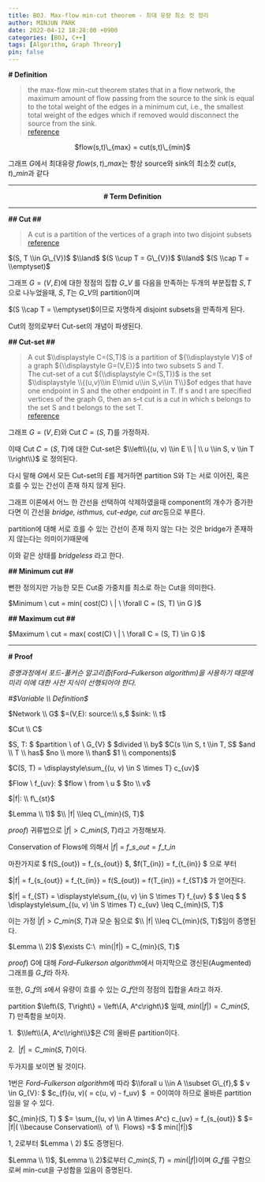 ```yaml
---
title: BOJ. Max-flow min-cut theorem - 최대 유량 최소 컷 정리
author: MINJUN PARK
date: 2022-04-12 18:28:00 +0900
categories: [BOJ, C++]
tags: [Algorithm, Graph Threory]
pin: false
---
```


**\# Definition**

> the max-flow min-cut theorem states that in a flow network, the maximum amount of flow passing from the source to the sink is equal to the total weight of the edges in a minimum cut, i.e., the smallest total weight of the edges which if removed would disconnect the source from the sink.  
> [reference](https://en.wikipedia.org/wiki/Max-flow_min-cut_theorem#:~:text=In%20computer%20science%20and%20optimization,removed%20would%20disconnect%20the%20source)

<center>$flow(s,t)\_{max} = cut(s,t)\_{min}$</center>

그래프 $G$에서 최대유량 $flow(s,t)\_{max}$는 항상 source와 sink의 최소컷 $cut(s,t)\_{min}$과 같다​

---

<center><b># Term Definition</b></center>

---

**\#\# Cut \#\#**

> A cut is a partition of the vertices of a graph into two disjoint subsets  
> [reference](<https://en.wikipedia.org/wiki/Cut_(graph_theory)>)

$(S, T \\in G\_{V})$ $\\land$ $(S \\cup T = G\_{V})$ $\\land$ $(S \\cap T = \\emptyset)$

그래프 $G=(V, E)$에 대한 정점의 집합 $G\_{V}$ 를 다음을 만족하는 두개의 부분집합 $S, T$으로 나누었을때, 
$S, T$는 $G\_{V}$의 partition이며

$(S \\cap T = \\emptyset)$이므로 자명하게 disjoint subsets을 만족하게 된다.

Cut의 정의로부터 Cut-set의 개념이 파생된다.

**\#\# Cut-set \#\#**

> A cut $\\displaystyle C=(S,T)$ is a partition of ${\\displaystyle V}$ of a graph ${\\displaystyle G=(V,E)}$ into two subsets S and T.  
> The cut-set of a cut ${\\displaystyle C=(S,T)}$ is the set $\\displaystyle \\{(u,v)\\in E\\mid u\\in S,v\\in T\\}$of edges that have one endpoint in S and the other endpoint in T. If s and t are specified vertices of the graph G, then an s–t cut is a cut in which s belongs to the set S and t belongs to the set T.  
> [reference](<https://en.wikipedia.org/wiki/Cut_(graph_theory)>)

그래프 $G=(V, E)$와 Cut $C = (S, T)$를 가정하자.

이때 Cut $C = (S, T)$에 대한 Cut-set은 $\\left\\{(u, v) \\in E \\ | \\ u \\in S, v \\in T \\right\\}$ 로 정의된다.

다시 말해 $G$에서 모든 Cut-set의 $E$를 제거하면 partition S와 T는 서로 이어진, 혹은 흐를 수 있는 간선이 존재 하지 않게 된다.

그래프 이론에서 어느 한 간선을 선택하여 삭제하였을때 component의 개수가 증가한다면 이 간선을 *bridge, isthmus, cut-edge, cut arc*등으로 부른다.

partition에 대해 서로 흐를 수 있는 간선이 존재 하지 않는 다는 것은 bridge가 존재하지 않는다는 의미이기때문에

이와 같은 상태를 _bridgeless_ 라고 한다.

**\#\# Minimum cut \#\#**

뻔한 정의지만 가능한 모든 Cut중 가중치를 최소로 하는 Cut을 의미한다.

$Minimum \\ cut $ $= min( cost(C) \\ | \\ \\forall C = (S, T) \\in G )$

**\#\# Maximum cut \#\#**

$Maximum \\ cut $ $= max( cost(C) \\ | \\ \\forall C = (S, T) \\in G )$

---

**\# Proof**

_증명과정에서 포드-풀커슨 알고리즘(Ford–Fulkerson algorithm)을 사용하기 때문에 미리 이에 대한 사전 지식이 선행되어야 한다._

_#$Variable \\ Definition$_

$Network \\ G$ $=(V,E): source:\\ s,$ $sink: \\ t$

$Cut \\ C$

$S, T: $ $partition \\ of \\ G\_{V} $ $divided \\ by$ $C(s \\in S, t \\in T, S$ $and \\ T \\ has$ $no \\ more \\ than$ $1 \\ components)$

$C(S, T) $ $= \\displaystyle\\sum\_{(u, v) \\in S \\times T} c\_{uv}$

$Flow \\ f\_{uv}: $ $flow \\ from \\ u $ $to \\ v$

$|f|: \\ f\_{st}$

$Lemma \\ 1)$ $\\ |f| \\leq C\_{min}(S, T)$

$proof)$ 귀류법으로 $|f| > C\_{min}(S, T)$라고 가정해보자.

Conservation of Flows에 의해서 $|f|$ = $f\_{s\_{out}} = f\_{t\_{in}}$

마찬가지로 $ f(S\_{out}) = f\_{s\_{out}} $, $f(T\_{in}) = f\_{t\_{in}} $ 으로 부터

$|f| = f\_{s\_{out}} $ $= f\_{t\_{in}} = f(S\_{out}) $ $= f(T\_{in}) = f\_{ST}$ 가 얻어진다.

$|f| = f\_{ST} $ $= \\displaystyle\\sum\_{(u, v) \\in S \\times T} f\_{uv} $ $ \\leq $ $ \\displaystyle\\sum\_{(u, v) \\in S \\times T} c\_{uv} \\leq C\_{min}(S, T)$

이는 가정 $|f| > C\_{min}(S, T)$과 모순 됨으로 $\\ |f| \\leq C\_{min}(S, T)$임이 증명된다.

$Lemma \\ 2)$ $\\exists C:\\  min(|f|) $ $= C\_{min}(S, T)$

$proof)$ G에 대해 *Ford–Fulkerson algorithm*에서 마지막으로 갱신된(Augmented) 그래프를 $G\_{f}$라 하자.

또한, $G\_{f}$의 $s$에서 유량이 흐를 수 있는 $G\_{f}$안의 정점의 집합을 $A$라고 하자.

partition $\\left\\{S, T\\right\\} $ $= \\left\\{A, A^c\\right\\}$ 일때, $min(|f|) = C\_{min}(S, T)$ 만족함을 보이자.

1.  $\\left\\{A, A^c\\right\\}$은 $C$의 올바른 partition이다.

2.  $|f| = C\_{min}(S, T)$이다.

두가지를 보이면 될 것이다.

1번은 *Ford–Fulkerson algorithm*에 따라 $\\forall u \\in A \\subset G\_{f},$ $ v \\in G\_{V}: $ $c\_{f}(u, v)( = c(u, v) - f\_uv) $ $= 0$이여야 하므로 올바른 partition임을 알 수 있다.

$C\_{min}(S, T) $ $= \\sum\_{(u, v) \\in A \\times A^c} c\_{uv} = f\_{s\_{out}} $ $= |f|( \\because Conservation\\  of \\  Flows) =$ $ min(|f|)$

1, 2로부터 $Lemma \\ 2) $도 증명된다.

$Lemma \\ 1)$, $Lemma \\ 2)$로부터 $C\_{min}(S, T) = min(|f|)$이며 $G\_{f}$를 구함으로써 min-cut을 구성함을 있음이 증명된다.
